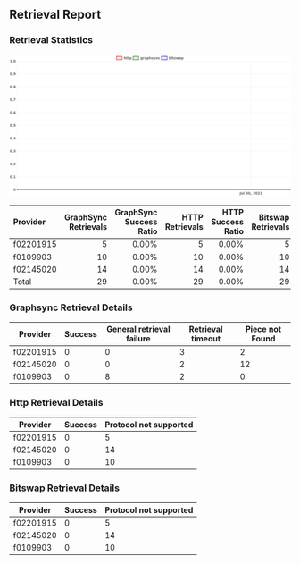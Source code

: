 ## Retrieval Report
### Retrieval Statistics
<img src="https://raw.githubusercontent.com/data-preservation-programs/filplus-checker-assets/main/filecoin-project/filecoin-plus-large-datasets/issues/1047/1690856396817.png"/>

| Provider  | GraphSync Retrievals | GraphSync Success Ratio | HTTP Retrievals | HTTP Success Ratio | Bitswap Retrievals | Bitswap Success Ratio |
| :-------- | -------------------: | ----------------------: | --------------: | -----------------: | -----------------: | --------------------: |
| f02201915 |                    5 |                   0.00% |               5 |              0.00% |                  5 |                 0.00% |
| f0109903  |                   10 |                   0.00% |              10 |              0.00% |                 10 |                 0.00% |
| f02145020 |                   14 |                   0.00% |              14 |              0.00% |                 14 |                 0.00% |
| Total     |                   29 |                   0.00% |              29 |              0.00% |                 29 |                 0.00% |

### Graphsync Retrieval Details
| Provider  | Success | General retrieval failure | Retrieval timeout | Piece not Found |
| --------- | ------- | ------------------------- | ----------------- | --------------- |
| f02201915 | 0       | 0                         | 3                 | 2               |
| f02145020 | 0       | 0                         | 2                 | 12              |
| f0109903  | 0       | 8                         | 2                 | 0               |

### Http Retrieval Details
| Provider  | Success | Protocol not supported |
| --------- | ------- | ---------------------- |
| f02201915 | 0       | 5                      |
| f02145020 | 0       | 14                     |
| f0109903  | 0       | 10                     |

### Bitswap Retrieval Details
| Provider  | Success | Protocol not supported |
| --------- | ------- | ---------------------- |
| f02201915 | 0       | 5                      |
| f02145020 | 0       | 14                     |
| f0109903  | 0       | 10                     |
